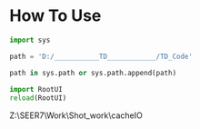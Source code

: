 How To Use
==
```python
import sys

path = 'D:/___________TD____________/TD_Code'

path in sys.path or sys.path.append(path)
    
import RootUI
reload(RootUI)
```

Z:\SEER7\Work\Shot_work\cacheIO
